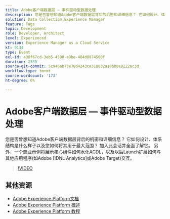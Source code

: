 ```yaml
---
title: Adobe客户端数据层 — 事件驱动型数据处理
description: 您是否曾想知道Adobe客户端数据层背后的机密和详细信息？ 它如何设计、体系结构是什么样子以及您如何将其用于最大范围？ 加入此会话并全面了解它。 另外，一个商业示例将展示核心组件如何水化ACDL，以及后来的Launch扩展如何与其他应用程序(如Adobe [!DNL Analytics] 或Adobe Target)交互。
solution: Data Collection,Experience Manager
feature: Tags
topic: Development
role: Developer, Architect
level: Experienced
version: Experience Manager as a Cloud Service
kt: 9134
type: Event
exl-id: a38f67cd-3eb5-4590-a9be-484d0074508f
duration: 2359
source-git-commit: 5c946ab73e78d4243ca310032a10bb8e82228c3d
workflow-type: tm+mt
source-wordcount: '173'
ht-degree: 6%

---
```


# Adobe客户端数据层 — 事件驱动型数据处理

您是否曾想知道Adobe客户端数据层背后的机密和详细信息？ 它如何设计、体系结构是什么样子以及您如何将其用于最大范围？ 加入此会话并全面了解它。 另外，一个商业示例将展示核心组件如何水化ACDL，以及以后Launch扩展如何与其他应用程序(如Adobe [!DNL Analytics]或Adobe Target)交互。

>[!VIDEO](https://video.tv.adobe.com/v/337585/?quality=12&learn=on&hidetitle=true)

## 其他资源

- [Adobe Experience Platform文档](https://experienceleague.adobe.com/docs/experience-platform.html)
- [Adobe Experience Platform 概述](https://experienceleague.adobe.com/docs/experience-platform/landing/home.html?lang=zh-Hans)
- [Adobe Experience Platform 教程](https://experienceleague.adobe.com/docs/platform-learn/tutorials/overview.html?lang=en)
